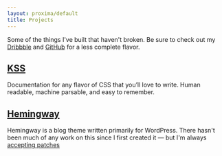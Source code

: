 ```yaml
---
layout: proxima/default
title: Projects
---
```


<p class="intro">Some of the things I've built that haven't broken. Be sure to check out my <a href="https://dribbble.com/kneath">Dribbble</a> and <a href="https://github.com/kneath">GitHub</a> for a less complete flavor.</p>

## [KSS](/kss)

Documentation for any flavor of CSS that you’ll love to write. Human readable, machine parsable, and easy to remember.

## [Hemingway](/hemingway)

Hemingway is a blog theme written primarily for WordPress.  There hasn't been much of any work on this since I first created it — but I'm always [accepting patches](http://github.com/kneath/hemingway)
